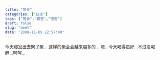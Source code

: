 ```yaml
---
title: "聚会"
categories: ["日志"]
tags: ["聚会","寝室","宿舍"]
draft: false
slug: "meet"
date: "2008-11-09 22:57:49"
---
```


今天寝室出去聚了聚...
这样的聚会会越来越多的...
嗯...今天喝得蛮好...不过没喝醉...呵呵...

